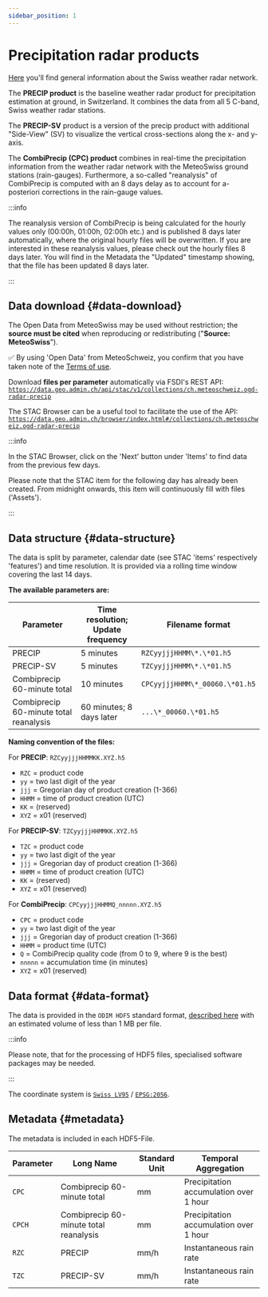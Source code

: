 ```yaml
---
sidebar_position: 1
---
```


# Precipitation radar products

[Here](https://www.meteoswiss.admin.ch/weather/measurement-systems/atmosphere/weather-radar-network.html) you'll find general information about the Swiss weather radar network.

The **PRECIP product** is the baseline weather radar product for precipitation estimation at ground, in Switzerland. It combines the data from all 5 C-band, Swiss weather radar stations.

The **PRECIP-SV** product is a version of the precip product with additional "Side-View" (SV) to visualize the vertical cross-sections along the x- and y-axis. 

The **CombiPrecip (CPC) product** combines in real-time the precipitation information from the weather radar network with the MeteoSwiss ground stations (rain-gauges). Furthermore, a so-called "reanalysis" of CombiPrecip is computed with an 8 days delay as to account for a-posteriori corrections in the rain-gauge values. 

:::info

The reanalysis version of CombiPrecip is being calculated for the hourly values only (00:00h, 01:00h, 02:00h etc.) and is published 8 days later automatically, where the original hourly files will be overwritten. If you are interested in these reanalysis values, please check out the hourly files 8 days later. You will find in the Metadata the "Updated" timestamp showing, that the file has been updated 8 days later.

:::


## Data download {#data-download}

The Open Data from MeteoSwiss may be used without restriction; the **source must be cited** when reproducing or redistributing ("**Source: MeteoSwiss**").

:white_check_mark: By using 'Open Data' from MeteoSchweiz, you confirm that you have taken note of the [Terms of use](/general/terms-of-use).

Download **files per parameter** automatically via FSDI's REST API: [`https://data.geo.admin.ch/api/stac/v1/collections/ch.meteoschweiz.ogd-radar-precip`](https://data.geo.admin.ch/api/stac/v1/collections/ch.meteoschweiz.ogd-radar-precip)

<!-- Read our [information on how you can obtain data automatically](/general/download#how-to-download-files-automatically). -->

The STAC Browser can be a useful tool to facilitate the use of the API: [`https://data.geo.admin.ch/browser/index.html#/collections/ch.meteoschweiz.ogd-radar-precip`](https://data.geo.admin.ch/browser/index.html#/collections/ch.meteoschweiz.ogd-radar-precip)

:::info

In the STAC Browser, click on the 'Next' button under 'Items' to find data from the previous few days.

Please note that the STAC item for the following day has already been created. From midnight onwards, this item will continuously fill with files ('Assets').

:::


## Data structure {#data-structure}
The data is split by parameter, calendar date (see STAC 'items' respectively 'features') and time resolution. It is provided via a rolling time window covering the last 14 days.

**The available parameters are:**

| Parameter                              | Time resolution; Update frequency | Filename format                |
| -------------------------------------- | --------------------------------- | ------------------------------ |
| PRECIP                                 | 5 minutes                         | `RZCyyjjjHHMM\*.\*01.h5`       |
| PRECIP-SV                              | 5 minutes                         | `TZCyyjjjHHMM\*.\*01.h5`       |
| Combiprecip 60-minute total            | 10 minutes                        | `CPCyyjjjHHMM\*_00060.\*01.h5` |
| Combiprecip 60-minute total reanalysis | 60 minutes; 8 days later          | `...\*_00060.\*01.h5`          |

**Naming convention of the files:**

For **PRECIP**: `RZCyyjjjHHMMKK.XYZ.h5`
- `RZC` = product code
- `yy` = two last digit of the year
- `jjj` = Gregorian day of product creation (1-366)
- `HHMM` = time of product creation (UTC)
- `KK` = (reserved)
- `XYZ` = x01 (reserved)

For **PRECIP-SV**: `TZCyyjjjHHMMKK.XYZ.h5`
- `TZC` = product code
- `yy` = two last digit of the year
- `jjj` = Gregorian day of product creation (1-366)
- `HHMM` = time of product creation (UTC)
- `KK` = (reserved)
- `XYZ` = x01 (reserved)

For **CombiPrecip**: `CPCyyjjjHHMMQ_nnnnn.XYZ.h5`
- `CPC` = product code
- `yy` = two last digit of the year
- `jjj` = Gregorian day of product creation (1-366)
- `HHMM` = product time (UTC)
- `Q` = CombiPrecip quality code (from 0 to 9, where 9 is the best) 
- `nnnnn` = accumulation time (in minutes)
- `XYZ` = x01 (reserved)


## Data format {#data-format}

The data is provided in the `ODIM HDF5` standard format, [described here](https://www.eumetnet.eu/wp-content/uploads/2021/07/ODIM_H5_v2.4.pdf) with an estimated volume of less than 1 MB per file.

:::info

Please note, that for the processing of HDF5 files, specialised software packages may be needed. 

:::

The coordinate system is [`Swiss LV95`](https://www.swisstopo.admin.ch/en/the-swiss-coordinates-system) / [`EPSG:2056`](https://epsg.io/2056). 


## Metadata {#metadata}

The metadata is included in each HDF5-File.

| Parameter | Long Name                              | Standard Unit | Temporal Aggregation                   |
| --------- | -------------------------------------- | ------------- | -------------------------------------- |
| `CPC`     | Combiprecip 60-minute total            | mm            | Precipitation accumulation over 1 hour |
| `CPCH`    | Combiprecip 60-minute total reanalysis | mm            | Precipitation accumulation over 1 hour |
| `RZC`     | PRECIP                                 | mm/h          | Instantaneous rain rate                |
| `TZC`     | PRECIP-SV                              | mm/h          | Instantaneous rain rate                |



